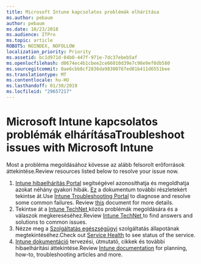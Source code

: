 ```yaml
---
title: Microsoft Intune kapcsolatos problémák elhárítása
ms.author: pebaum
author: pebaum
ms.date: 10/23/2018
ms.audience: ITPro
ms.topic: article
ROBOTS: NOINDEX, NOFOLLOW
localization_priority: Priority
ms.assetid: bc1d971d-84b0-447f-971e-7dc37ebeb5af
ms.openlocfilehash: d0674ec4b1cbee2ce66010d39e7c98e9ef0db580
ms.sourcegitcommit: 0ae6cbb8cf2836da98300767ed81b411d6551bee
ms.translationtype: MT
ms.contentlocale: hu-HU
ms.lasthandoff: 01/30/2019
ms.locfileid: "29657217"
---
```

# <a name="troubleshoot-issues-with-microsoft-intune"></a><span data-ttu-id="29a28-102">Microsoft Intune kapcsolatos problémák elhárítása</span><span class="sxs-lookup"><span data-stu-id="29a28-102">Troubleshoot issues with Microsoft Intune</span></span>

<span data-ttu-id="29a28-103">Most a probléma megoldásához kövesse az alább felsorolt erőforrások áttekintése.</span><span class="sxs-lookup"><span data-stu-id="29a28-103">Review resources listed below to resolve your issue now.</span></span>
  
1. <span data-ttu-id="29a28-p101">[Intune hibaelhárítás Portal](https://devicemanagement.microsoft.com/#blade/Microsoft_Intune_DeviceSettings/TroubleshootBlade) segítségével azonosíthatja és megoldhatja azokat néhány gyakori hibák. [Ez](https://docs.microsoft.com/intune/help-desk-operators) a dokumentum további részletekért tekintse át.</span><span class="sxs-lookup"><span data-stu-id="29a28-p101">Use [Intune Troubleshooting Portal](https://devicemanagement.microsoft.com/#blade/Microsoft_Intune_DeviceSettings/TroubleshootBlade) to diagnose and resolve some common failures. Review [this](https://docs.microsoft.com/intune/help-desk-operators) document for more details.</span></span>  
2. <span data-ttu-id="29a28-106">Tekintse át a [Intune TechNet ](https://social.technet.microsoft.com/forums/home?forum=microsoftintuneprod)közös problémák megoldására és a válaszok megkereséséhez.</span><span class="sxs-lookup"><span data-stu-id="29a28-106">Review [Intune TechNet ](https://social.technet.microsoft.com/forums/home?forum=microsoftintuneprod)to find answers and solutions to common issues.</span></span>  
3. <span data-ttu-id="29a28-107">Nézze meg a [Szolgáltatás egészségügyi](https://portal.office.com/AdminPortal/Home#/servicehealth) szolgáltatás állapotának megtekintéséhez.</span><span class="sxs-lookup"><span data-stu-id="29a28-107">Check out [Service Health](https://portal.office.com/AdminPortal/Home#/servicehealth) to see status of the service.</span></span>   
4. <span data-ttu-id="29a28-108">[Intune dokumentáció](https://docs.microsoft.com/intune/) tervezési, útmutató, cikkek és további hibaelhárítási áttekintése.</span><span class="sxs-lookup"><span data-stu-id="29a28-108">Review [Intune documentation](https://docs.microsoft.com/intune/) for planning, how-to, troubleshooting articles and more.</span></span> 